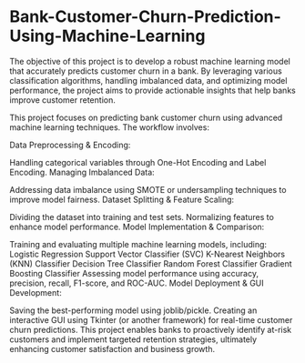 # Bank-Customer-Churn-Prediction-Using-Machine-Learning
The objective of this project is to develop a robust machine learning model that accurately predicts customer churn in a bank. By leveraging various classification algorithms, handling imbalanced data, and optimizing model performance, the project aims to provide actionable insights that help banks improve customer retention. 

This project focuses on predicting bank customer churn using advanced machine learning techniques. The workflow involves:

Data Preprocessing & Encoding:

Handling categorical variables through One-Hot Encoding and Label Encoding.
Managing Imbalanced Data:

Addressing data imbalance using SMOTE or undersampling techniques to improve model fairness.
Dataset Splitting & Feature Scaling:

Dividing the dataset into training and test sets.
Normalizing features to enhance model performance.
Model Implementation & Comparison:

Training and evaluating multiple machine learning models, including:
Logistic Regression
Support Vector Classifier (SVC)
K-Nearest Neighbors (KNN) Classifier
Decision Tree Classifier
Random Forest Classifier
Gradient Boosting Classifier
Assessing model performance using accuracy, precision, recall, F1-score, and ROC-AUC.
Model Deployment & GUI Development:

Saving the best-performing model using joblib/pickle.
Creating an interactive GUI using Tkinter (or another framework) for real-time customer churn predictions.
This project enables banks to proactively identify at-risk customers and implement targeted retention strategies, ultimately enhancing customer satisfaction and business growth. 
